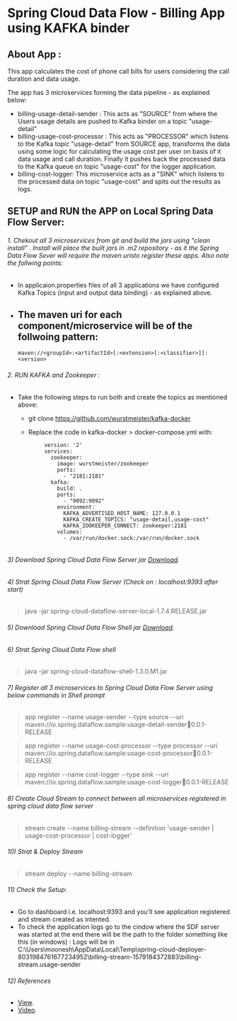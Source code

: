 # Spring Cloud Data Flow - Billing App using KAFKA binder

## About App :
This app calculates the cost of phone call bills for users considering the call duration and data usage. 

The app has 3 microservices forming the data pipeline - as explained below: 
* billing-usage-detail-sender : This acts as "SOURCE" from where the Users usage details are pushed to Kafka binder on a topic "usage-detail"
* billing-usage-cost-processor : This acts as "PROCESSOR" which listens to the Kafka topic "usage-detail" from SOURCE app, transforms the data using some logic for calculating the usage cost per user on basis of it data usage and call duration. Finally it pushes back the processed data to the Kafka queue on topic "usage-cost" for the logger application.
* billing-cost-logger: This microservice acts as a "SINK" which listens to the processed data on topic "usage-cost" and spits out the results as logs. 

## SETUP and RUN the APP on Local Spring Data Flow Server: 
###### 1. Chekout all 3 microservices from git and build the jars using "clean install" . Install will place the built jars in .m2 repository - as it the Spring Data Flow Sever will require the maven uristo register these apps. Also note the follwing points: 
  - In applicaion.properties files of all 3 applications we have configured Kafka Topics (input and output data binding) - as explained above.
  - The maven uri for each component/microservice will be of the follwoing pattern:
     -
     ```
     maven://<groupId>:<artifactId>[:<extension>[:<classifier>]]:<version>

###### 2. RUN KAFKA and Zookeeper : 
 - Take the following steps to run both and create the topics as mentioned above:
     -  git clone https://github.com/wurstmeister/kafka-docker
     - Replace the code in kafka-docker > docker-compose.yml with:
	 
	   ```
		    version: '2'
			services:
			  zookeeper:
				image: wurstmeister/zookeeper
				ports:
				  - "2181:2181"
			  kafka:
				build: .
				ports:
				  - "9092:9092"
				environment:
				  KAFKA_ADVERTISED_HOST_NAME: 127.0.0.1
				  KAFKA_CREATE_TOPICS: "usage-detail,usage-cost"
				  KAFKA_ZOOKEEPER_CONNECT: zookeeper:2181
				volumes:
				  - /var/run/docker.sock:/var/run/docker.sock
 
###### 3) Download Spring Cloud Data Flow Server jar [Download](https://repo.spring.io/milestone/org/springframework/cloud/spring-cloud-dataflow-server-local/1.7.4.RELEASE/spring-cloud-dataflow-server-local-1.7.4.RELEASE.jar).

###### 4) Strat Spring Cloud Data Flow Server (Check on : localhost:9393 after start)
> java -jar spring-cloud-dataflow-server-local-1.7.4.RELEASE.jar

###### 5) Download Spring Cloud Data Flow Shell jar [Download](http://repo.spring.io/milestone/org/springframework/cloud/spring-cloud-dataflow-shell/1.3.0.M1/spring-cloud-dataflow-shell-1.3.0.M1.jar).

###### 6) Strat Spring Cloud Data Flow shell 
> java -jar spring-cloud-dataflow-shell-1.3.0.M1.jar

###### 7) Register all 3 microservices to Spring Cloud Data Flow Server using below commands in Shell prompt
> app register --name usage-sender --type source --uri maven://io.spring.dataflow.sample:usage-detail-sender:jar:0.0.1-RELEASE

> app register --name usage-cost-processor --type processor --uri maven://io.spring.dataflow.sample:usage-cost-processor:jar:0.0.1-RELEASE

> app register --name cost-logger --type sink --uri maven://io.spring.dataflow.sample:usage-cost-logger:jar:0.0.1-RELEASE

###### 8) Create Cloud Stream to connect between all microservices registered in spring cloud data flow server
> stream create --name billing-stream --definition 'usage-sender | usage-cost-processor | cost-logger'

###### 10) Strat & Deploy Stream 
> stream deploy --name billing-stream

###### 11) Check the Setup:
 - Go to dashboard i.e. localhost:9393 and you'll see application registered and stream created as intented.
 - To check the application logs go to the cindow where the SDF server was started at the end there will be the path to the folder something like this (in windows) :   Logs will be in C:\Users\moonesh\AppData\Local\Temp\spring-cloud-deployer-8031984761677234952\billing-stream-1579184372883\billing-stream.usage-sender

###### 12) References 
 - [View](https://dataflow.spring.io/docs/stream-developer-guides/streams/standalone-stream-kafka/).
 - [Video](https://www.youtube.com/watch?v=THxJJzyVVmg&list=PLVz2XdJiJQxz3L2Onpxbel6r72IDdWrJh&index=18).
